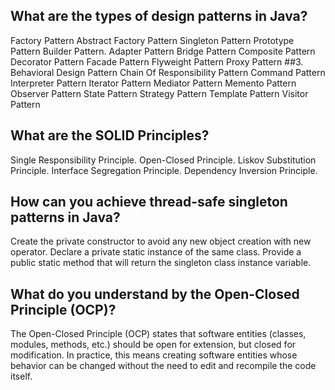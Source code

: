 ## What are the types of design patterns in Java?
Factory Pattern
Abstract Factory Pattern
Singleton Pattern
Prototype Pattern
Builder Pattern.
Adapter Pattern
Bridge Pattern
Composite Pattern
Decorator Pattern
Facade Pattern
Flyweight Pattern
Proxy Pattern ##3. Behavioral Design Pattern
Chain Of Responsibility Pattern
Command Pattern
Interpreter Pattern
Iterator Pattern
Mediator Pattern
Memento Pattern
Observer Pattern
State Pattern
Strategy Pattern
Template Pattern
Visitor Pattern

## What are the SOLID Principles?
Single Responsibility Principle.
Open-Closed Principle.
Liskov Substitution Principle.
Interface Segregation Principle.
Dependency Inversion Principle.

## How can you achieve thread-safe singleton patterns in Java?
Create the private constructor to avoid any new object creation with new operator.
Declare a private static instance of the same class.
Provide a public static method that will return the singleton class instance variable.

## What do you understand by the Open-Closed Principle (OCP)?
The Open-Closed Principle (OCP) states that software entities (classes, modules, methods, etc.) should be open for extension, but closed for modification. In practice, this means creating software entities whose behavior can be changed without the need to edit and recompile the code itself.
